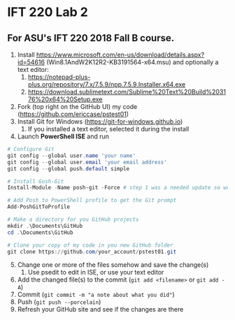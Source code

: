 # IFT 220 Lab 2
## For ASU's IFT 220 2018 Fall B course.

1.	Install https://www.microsoft.com/en-us/download/details.aspx?id=54616 (Win8.1AndW2K12R2-KB3191564-x64.msu) and optionally a text editor: 
    1.	https://notepad-plus-plus.org/repository/7.x/7.5.9/npp.7.5.9.Installer.x64.exe
    1.	https://download.sublimetext.com/Sublime%20Text%20Build%203176%20x64%20Setup.exe
2.	Fork (top right on the GitHub UI) my code (https://github.com/ericcase/pstest01)
3.	Install Git for Windows (https://git-for-windows.github.io)
    1.	If you installed a text editor, selected it during the install
4.	Launch **PowerShell ISE** and run
```powershell
# Configure Git
git config --global user.name 'your name'
git config --global user.email 'your email address'
git config --global push.default simple

# Install Gosh-Git
Install-Module -Name posh-git -Force # step 1 was a needed update so we could had the Install-Module cmdlet

# Add Posh to PowerShell profile to get the Git prompt
Add-PoshGitToProfile

# Make a directory for you GitHub projects
mkdir .\Documents\GitHub
cd .\Documents\GitHub

# Clone your copy of my code in you new GitHub folder
git clone https://github.com/your_account/pstest01.git
```
5.	Change one or more of the files somehow and save the change(s)
    1.	Use psedit <file name> to edit in ISE, or use your text editor
6.	Add the changed file(s) to the commit (`git add <filename>` or `git add -A`)
7.	Commit (`git commit -m "a note about what you did"`)
8.	Push (`git push --porcelain`)
9.	Refresh your GitHub site and see if the changes are there
